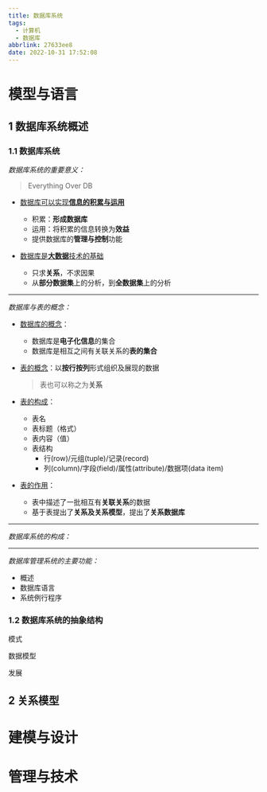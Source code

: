 ```yaml
---
title: 数据库系统
tags:
  - 计算机
  - 数据库
abbrlink: 27633ee8
date: 2022-10-31 17:52:08
---
```


# 模型与语言

## 1 数据库系统概述

### 1.1 数据库系统

*数据库系统的重要意义：*

> Everything Over DB

- <u>数据库可以实现**信息的积累与运用**</u>
  - 积累：**形成数据库**
  - 运用：将积累的信息转换为**效益**
  - 提供数据库的**管理与控制**功能

- <u>数据库是**大数据**技术的基础</u> 
  - 只求**关系**，不求因果
  - 从**部分数据集**上的分析，到**全数据集**上的分析

---

*数据库与表的概念：*

- <u>数据库的概念</u>：

  - 数据库是**电子化信息**的集合
  - 数据库是相互之间有关联关系的**表的集合**

- <u>表的概念</u>：以**按行按列**形式组织及展现的数据

  > 表也可以称之为**关系**

- <u>表的构成</u>：

  - 表名
  - 表标题（格式）
  - 表内容（值）
  - 表结构
    - 行(row)/元组(tuple)/记录(record)
    - 列(column)/字段(field)/属性(attribute)/数据项(data item)

- <u>表的作用</u>：

  - 表中描述了一批相互有**关联关系**的数据
  - 基于表提出了**关系及关系模型**，提出了**关系数据库**


---

*数据库系统的构成：*



---

*数据库管理系统的主要功能：*

- 概述
- 数据库语言
- 系统例行程序



### 1.2 数据库系统的抽象结构

模式

数据模型

发展

## 2 关系模型



# 建模与设计



# 管理与技术
